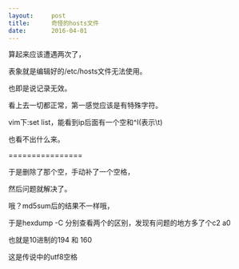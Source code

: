 ```yaml
---
layout:     post
title:      奇怪的hosts文件
date:       2016-04-01
---
```

算起来应该遭遇两次了，

表象就是编辑好的/etc/hosts文件无法使用。

也即是说记录无效。

看上去一切都正常，第一感觉应该是有特殊字符。

vim下:set list，能看到ip后面有一个空和^I(表示\t)

也看不出什么来。

================

于是删除了那个空，手动补了一个空格，

然后问题就解决了。

哦？md5sum后的结果不一样哦，

于是hexdump -C 分别查看两个的区别，发现有问题的地方多了个c2 a0

也就是10进制的194 和 160

这是传说中的utf8空格
